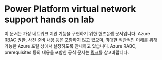# Power Platform virtual network support hands on lab

이 문서는 가상 네트워크 지원 기능을 구현하기 위한 핸즈온랩 문서입니다. Azure RBAC 권한, 사전 준비 내용 등은 포함하지 않고 있으며, 최대한 직관적인 이해를 위해 가능한 Azure 포털 상에서 설정하도록 안내하고 있습니다. Azure RABC, prerequisites 등의 내용을 포함한 공식 문서는 [링크](https://learn.microsoft.com/ko-kr/power-platform/admin/vnet-support-setup-configure?tabs=new)를 참고바랍니다.


  


